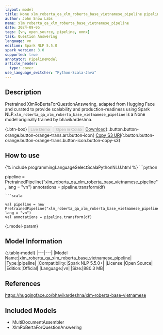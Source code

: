 ```yaml
---
layout: model
title: None xlm_roberta_qa_xlm_roberta_base_vietnamese_pipeline pipeline XlmRoBertaForQuestionAnswering from bhavikardeshna
author: John Snow Labs
name: xlm_roberta_qa_xlm_roberta_base_vietnamese_pipeline
date: 2024-09-05
tags: [vn, open_source, pipeline, onnx]
task: Question Answering
language: vn
edition: Spark NLP 5.5.0
spark_version: 3.0
supported: true
annotator: PipelineModel
article_header:
  type: cover
use_language_switcher: "Python-Scala-Java"
---
```


## Description

Pretrained XlmRoBertaForQuestionAnswering, adapted from Hugging Face and curated to provide scalability and production-readiness using Spark NLP.`xlm_roberta_qa_xlm_roberta_base_vietnamese_pipeline` is a None model originally trained by bhavikardeshna.

{:.btn-box}
<button class="button button-orange" disabled>Live Demo</button>
<button class="button button-orange" disabled>Open in Colab</button>
[Download](https://s3.amazonaws.com/auxdata.johnsnowlabs.com/public/models/xlm_roberta_qa_xlm_roberta_base_vietnamese_pipeline_vn_5.5.0_3.0_1725557436584.zip){:.button.button-orange.button-orange-trans.arr.button-icon}
[Copy S3 URI](s3://auxdata.johnsnowlabs.com/public/models/xlm_roberta_qa_xlm_roberta_base_vietnamese_pipeline_vn_5.5.0_3.0_1725557436584.zip){:.button.button-orange.button-orange-trans.button-icon.button-copy-s3}

## How to use



<div class="tabs-box" markdown="1">
{% include programmingLanguageSelectScalaPythonNLU.html %}
```python

pipeline = PretrainedPipeline("xlm_roberta_qa_xlm_roberta_base_vietnamese_pipeline", lang = "vn")
annotations =  pipeline.transform(df)   

```
```scala

val pipeline = new PretrainedPipeline("xlm_roberta_qa_xlm_roberta_base_vietnamese_pipeline", lang = "vn")
val annotations = pipeline.transform(df)

```
</div>

{:.model-param}
## Model Information

{:.table-model}
|---|---|
|Model Name:|xlm_roberta_qa_xlm_roberta_base_vietnamese_pipeline|
|Type:|pipeline|
|Compatibility:|Spark NLP 5.5.0+|
|License:|Open Source|
|Edition:|Official|
|Language:|vn|
|Size:|880.3 MB|

## References

https://huggingface.co/bhavikardeshna/xlm-roberta-base-vietnamese

## Included Models

- MultiDocumentAssembler
- XlmRoBertaForQuestionAnswering